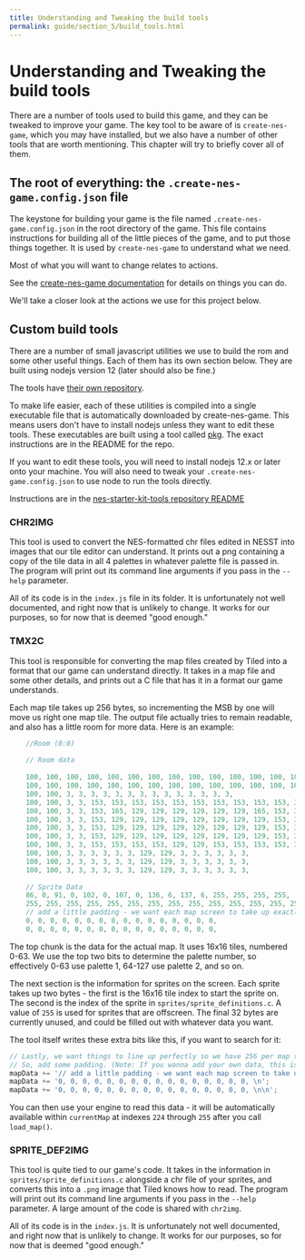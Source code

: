 ```yaml
---
title: Understanding and Tweaking the build tools
permalink: guide/section_5/build_tools.html
---
```

# Understanding and Tweaking the build tools

There are a number of tools used to build this game, and they can be tweaked to improve your game.
The key tool to be aware of is `create-nes-game`, which you may have installed,
 but we also have a number of other tools
that are worth mentioning. This chapter will try to briefly cover all of them.

## The root of everything: the `.create-nes-game.config.json` file

The keystone for building your game is the file named `.create-nes-game.config.json` in the root directory 
of the game. 
This file contains instructions for building all of the little pieces of the game, and to put those
things together. It is used by `create-nes-game` to understand what we need.

Most of what you will want to change relates to actions.

See the 
[create-nes-game documentation](https://create-nes-game.nes.science/#/?id=available-actions)
for details on things you can do. 

We'll take a closer look at the actions we use for this project below.

## Custom build tools

There are a number of small javascript utilities we use to build the rom and some other useful things. 
Each of them has its own section below. They are built using nodejs version 12 (later should also be 
fine.)

The tools have [their own repository](https://gh.nes.science/nes-starter-kit-tools).

To make life easier, each of these utilities is compiled into a single executable file that is 
automatically downloaded by create-nes-game. This means users don't have to install nodejs unless they want to 
edit these tools. These executables are built using a tool called 
[pkg](https://github.com/zeit/pkg). The exact instructions are in the README for the repo.

If you want to edit these tools, you will need to install nodejs 12.x or later onto your machine.
You will also need to tweak your `.create-nes-game.config.json` to use node to run the tools directly.

Instructions are in the 
[nes-starter-kit-tools repository README](https://gh.nes.science/nes-starter-kit-tools)

### CHR2IMG

This tool is used to convert the NES-formatted chr files edited in NESST into images that
our tile editor can understand. It prints out a png containing a copy of the tile data in all 4
palettes in whatever palette file is passed in. The program will print out its command line
arguments if you pass in the `--help` parameter. 

All of its code is in the `index.js` file in its folder. It is unfortunately
not well documented, and right now that is unlikely to change. It works for our purposes, so
for now that is deemed "good enough."

### TMX2C

This tool is responsible for converting the map files created by Tiled into a format that our game
can understand directly. It takes in a map file and some other details, and prints out a C file
that has it in a format our game understands. 

Each map tile takes up 256 bytes, so incrementing the MSB by one will move us right one map tile.
The output file actually tries to remain readable, and also has a little room for more data. Here
is an example: 

```c
    //Room (0:0)
    
    // Room data
    
    100, 100, 100, 100, 100, 100, 100, 100, 100, 100, 100, 100, 100, 100, 100, 100,
    100, 100, 100, 100, 100, 100, 100, 100, 100, 100, 100, 100, 100, 100, 100, 100,
    100, 100, 3, 3, 3, 3, 3, 3, 3, 3, 3, 3, 3, 3, 3, 3,
    100, 100, 3, 3, 153, 153, 153, 153, 153, 153, 153, 153, 153, 153, 3, 3,
    100, 100, 3, 3, 153, 165, 129, 129, 129, 129, 129, 129, 165, 153, 3, 3,
    100, 100, 3, 3, 153, 129, 129, 129, 129, 129, 129, 129, 129, 153, 3, 3,
    100, 100, 3, 3, 153, 129, 129, 129, 129, 129, 129, 129, 129, 153, 3, 3,
    100, 100, 3, 3, 153, 129, 129, 129, 129, 129, 129, 129, 129, 153, 3, 3,
    100, 100, 3, 3, 153, 153, 153, 153, 129, 129, 153, 153, 153, 153, 3, 3,
    100, 100, 3, 3, 3, 3, 3, 3, 129, 129, 3, 3, 3, 3, 3, 3,
    100, 100, 3, 3, 3, 3, 3, 3, 129, 129, 3, 3, 3, 3, 3, 3,
    100, 100, 3, 3, 3, 3, 3, 3, 129, 129, 3, 3, 3, 3, 3, 3,
    
    // Sprite Data
    86, 0, 91, 0, 102, 0, 107, 0, 136, 6, 137, 6, 255, 255, 255, 255,
    255, 255, 255, 255, 255, 255, 255, 255, 255, 255, 255, 255, 255, 255, 255, 255,
    // add a little padding - we want each map screen to take up exactly 256 bytes to make math easier.
    0, 0, 0, 0, 0, 0, 0, 0, 0, 0, 0, 0, 0, 0, 0, 0, 
    0, 0, 0, 0, 0, 0, 0, 0, 0, 0, 0, 0, 0, 0, 0, 0, 
```

The top chunk is the data for the actual map. It uses 16x16 tiles, numbered 0-63. We use the top
two bits to determine the palette number, so effectively 0-63 use palette 1, 64-127 use palette 2,
and so on.

The next section is the information for sprites on the screen. Each sprite takes up two bytes - 
the first is the 16x16 tile index to start the sprite on. The second is the index of the sprite in
`sprites/sprite_definitions.c`. A value of `255` is used for sprites that are offscreen. The final
32 bytes are currently unused, and could be filled out with whatever data you want. 

The tool itself writes these extra bits like this, if you want to search for it:

```javascript
// Lastly, we want things to line up perfectly so we have 256 per map tile (makes math easier)
// So, add some padding. (Note: If you wanna add your own data, this is the spot!)
mapData += '// add a little padding - we want each map screen to take up exactly 256 bytes to make math easier.\n';
mapData += '0, 0, 0, 0, 0, 0, 0, 0, 0, 0, 0, 0, 0, 0, 0, 0, \n';
mapData += '0, 0, 0, 0, 0, 0, 0, 0, 0, 0, 0, 0, 0, 0, 0, 0, \n\n';
```

You can then use your engine to read this data - it will be automatically available within 
`currentMap` at indexes `224` through `255` after you call `load_map()`.

### SPRITE_DEF2IMG

This tool is quite tied to our game's code. It takes in the information in `sprites/sprite_definitions.c`
alongside a chr file of your sprites, and converts this into a `.png` image that Tiled knows how to
read.  The program will print out its command line arguments if you pass in the `--help` parameter. A
large amount of the code is shared with `chr2img`.

All of its code is in the `index.js`. It is unfortunately
not well documented, and right now that is unlikely to change. It works for our purposes, so
for now that is deemed "good enough."
